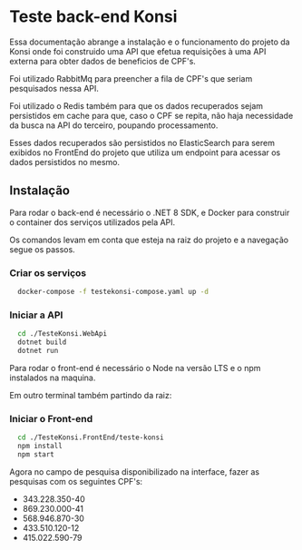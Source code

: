 
# Teste back-end Konsi

Essa documentação abrange a instalação e o funcionamento do projeto da Konsi onde foi construido uma API que efetua requisições à uma API externa para obter dados de beneficios de CPF's.

Foi utilizado RabbitMq para preencher a fila de CPF's que seriam pesquisados nessa API.

Foi utilizado o Redis também para que os dados recuperados sejam persistidos em cache para que, caso o CPF se repita, não haja necessidade da busca na API do terceiro, poupando processamento.

Esses dados recuperados são persistidos no ElasticSearch para serem exibidos no FrontEnd do projeto que utiliza um endpoint para acessar os dados persistidos no mesmo.



## Instalação

Para rodar o back-end é necessário o .NET 8 SDK, e Docker para construir o container dos serviços utilizados pela API.

Os comandos levam em conta que esteja na raiz do projeto e a navegação segue os passos.

### Criar os serviços
```bash
  docker-compose -f testekonsi-compose.yaml up -d
```

### Iniciar a API
```bash
  cd ./TesteKonsi.WebApi
  dotnet build
  dotnet run
```
Para rodar o front-end é necessário o Node na versão LTS e o npm instalados na maquina.

Em outro terminal também partindo da raiz:
### Iniciar o Front-end
```bash
  cd ./TesteKonsi.FrontEnd/teste-konsi
  npm install
  npm start
```

Agora no campo de pesquisa disponibilizado na interface, fazer as pesquisas com os seguintes CPF's:
- 343.228.350-40
- 869.230.000-41
- 568.946.870-30
- 433.510.120-12
- 415.022.590-79
